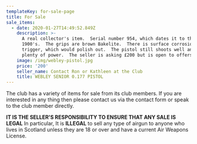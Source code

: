 ```yaml
---
templateKey: for-sale-page
title: For Sale
sale_items:
  - date: 2020-01-27T14:49:52.849Z
    description: >-
      A real collector's item.  Serial number 954, which dates it to the early
      1900's.  The grips are brown Bakelite.  There is surface corrosion on the
      trigger, which would polish out.  The pistol still shoots well and has
      plenty of power.  The seller is asking £200 but is open to offers.
    image: /img/webley-pistol.jpg
    price: '200'
    seller_name: Contact Ron or Kathleen at the Club
    title: WEBLEY SENIOR 0.177 PISTOL
---
```

The club has a variety of items for sale from its club members. If you are interested in any thing then please contact us via the contact form or speak to the club member directly. 

**IT IS THE SELLER'S RESPONSIBILITY TO ENSURE THAT ANY SALE IS LEGAL**  In particular, It is **ILLEGAL** to sell any type of airgun to anyone who lives in Scotland unless they are 18 or over and have a current Air Weapons License.
